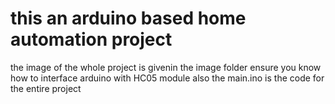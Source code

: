 # this an arduino based home automation project
the image of the whole project is givenin the image folder 
ensure you know how to interface arduino with HC05 module 
also the main.ino is the code for the entire project 
